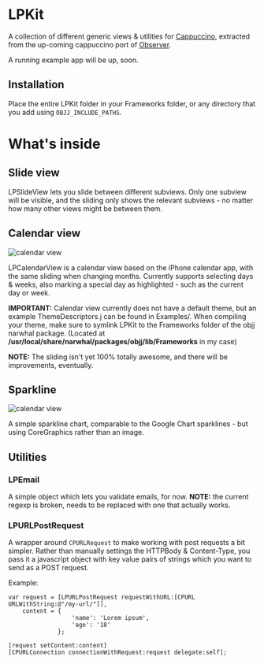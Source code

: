 # LPKit
A collection of different generic views & utilities for [Cappuccino](http://cappuccino.org/), extracted from the up-coming cappuccino port of [Observer](http://observerapp.com/).

A running example app will be up, soon.

## Installation

Place the entire LPKit folder in your Frameworks folder, or any directory that you add using `OBJJ_INCLUDE_PATHS`.

# What's inside

## Slide view

LPSlideView lets you slide between different subviews. Only one subview will be visible, and the sliding only shows the relevant subviews - no matter how many other views might be between them.

## Calendar view

![calendar view](http://dl.getdropbox.com/u/24582/github/LPKit/calendarview.png)

LPCalendarView is a calendar view based on the iPhone calendar app, with the same sliding when changing months. Currently supports selecting days & weeks, also marking a special day as highlighted - such as the current day or week.

**IMPORTANT:** Calendar view currently does not have a default theme, but an example ThemeDescriptors.j can be found in Examples/.
When compiling your theme, make sure to symlink LPKit to the Frameworks folder of the objj narwhal package. (Located at **/usr/local/share/narwhal/packages/objj/lib/Frameworks** in my case)

**NOTE:** The sliding isn't yet 100% totally awesome, and there will be improvements, eventually.

## Sparkline

![calendar view](http://dl.getdropbox.com/u/24582/github/LPKit/sparkline.png)

A simple sparkline chart, comparable to the Google Chart sparklines - but using CoreGraphics rather than an image.

## Utilities

### LPEmail

A simple object which lets you validate emails, for now. **NOTE:** the current regexp is broken, needs to be replaced with one that actually works.

### LPURLPostRequest

A wrapper around `CPURLRequest` to make working with post requests a bit simpler.
Rather than manually settings the HTTPBody & Content-Type, you pass it a javascript object with key value pairs of strings which you want to send as a POST request.

Example:

    var request = [LPURLPostRequest requestWithURL:[CPURL URLWithString:@"/my-url/"]],
        content = {
                      'name': 'Lorem ipsum',
                      'age': '18'
                  };
    
    [request setContent:content]
    [CPURLConnection connectionWithRequest:request delegate:self];